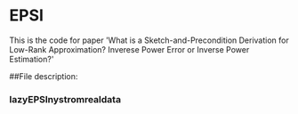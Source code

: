 # EPSI

This is the code for paper 'What is a Sketch-and-Precondition Derivation for Low-Rank Approximation? Inverese Power Error or Inverse Power Estimation?' 

##File description:

### lazyEPSInystromrealdata 
